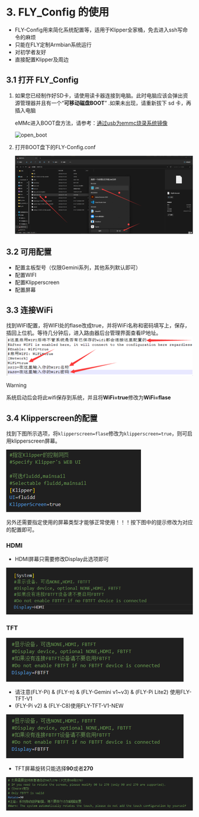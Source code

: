 

#  3. FLY_Config 的使用

* FLY-Config用来简化系统配置等，适用于Klipper全家桶，免去进入ssh写命令的麻烦
* 只能在FLY定制Armbian系统运行
* 对初学者友好
* 直接配置Klipper及周边

## 3.1 打开 FLY_Config

1. 如果您已经制作好SD卡，请使用读卡器连接到电脑。此时电脑应该会弹出资源管理器并且有一个“**可移动磁盘BOOT**” .如果未出现，请重新拔下 sd 卡，再插入电脑

   eMMc进入BOOT盘方法，请参考：[通过usb为emmc烧录系统镜像](/board/fly_pi/FLY_π_description1?id=_2-通过usb为emmc烧录系统镜像)

   ![open_boot](../../images/boards/fly_pi/open_boot.png)

   

2. 打开BOOT盘下的FLY-Config.conf

   ![open_flyconfig](../../images/boards/fly_pi/open_flyconfig.png)

## 3.2 可用配置

* 配置主板型号（仅限Gemini系列，其他系列默认即可）
* 配置WIFI
* 配置Klipperscreen
* 配置屏幕

## 3.3 连接WiFi

   找到WIFI配置，将WIFI处的flase改成true，并将WiFi名称和密码填写上，保存，插回上位机。等待几分钟后，进入路由器后台管理界面查看IP地址。
   ![connect_wifi](../../images/boards/fly_pi/connect_wifi.png)

> [!Warning]
>
> 系统启动后会将此wifi保存到系统，并且将**WiFi=true**修改为**WiFi=flase**

## 3.4 Klipperscreen的配置

找到下图所示选项，将``klipperscreen=flase``修改为``klipperscreen=true``，则可启用klipperscreen屏幕。

![config1](../../images/boards/fly_pi/config1.png)

另外还需要指定使用的屏幕类型才能够正常使用！！！按下图中的提示修改为对应的配置即可。

<!-- tabs:start -->

### **HDMI**

* HDMI屏幕只需要修改Display此选项即可

![hdmi](../../images/boards/fly_pi_lite2/hdmi.png)

### **TFT**

![tft](../../images/boards/fly_pi/tft1.png)

* 请注意(FLY-Pi) & (FLY-π) & (FLY-Gemini v1~v3) & (FLY-Pi Lite2) 使用FLY-TFT-V1
* (FLY-Pi v2) & (FLY-C8)使用FLY-TFT-V1-NEW

![tft](../../images/boards/fly_pi/tft1.png)

* TFT屏幕旋转只能选择**90**或者**270**

![tft](../../images/boards/fly_pi/tft3.png)

<!-- tabs:end -->

